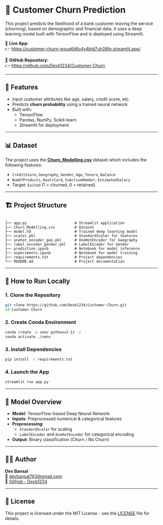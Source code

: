 # 🧠 Customer Churn Prediction

This project predicts the likelihood of a bank customer leaving the service (churning), based on demographic and financial data. It uses a deep learning model built with TensorFlow and is deployed using Streamlit.

🔗 **Live App:**  
👉 https://customer-churn-wsuq6ij6o4y4bld7uh38fp.streamlit.app/

📂 **GitHub Repository:**  
👉 https://github.com/Devb1234/Customer-Churn

---

## 📌 Features

- Input customer attributes like age, salary, credit score, etc.
- Predicts **churn probability** using a trained neural network
- Built with:
  - TensorFlow
  - Pandas, NumPy, Scikit-learn
  - Streamlit for deployment

---

## 📊 Dataset

The project uses the **[Churn_Modelling.csv](https://github.com/Devb1234/Customer-Churn/blob/main/Churn_Modelling.csv)** dataset which includes the following features:

- `CreditScore`, `Geography`, `Gender`, `Age`, `Tenure`, `Balance`
- `NumOfProducts`, `HasCrCard`, `IsActiveMember`, `EstimatedSalary`
- Target: `Exited` (1 = churned, 0 = retained)

---

## 🏗️ Project Structure

```
.
├── app.py                      # Streamlit application
├── Churn_Modelling.csv         # Dataset
├── model.h5                    # Trained deep learning model
├── scaler.pkl                  # StandardScaler for features
├── onehot_encoder_geo.pkl      # OneHotEncoder for Geography
├── label_encoder_gender.pkl    # LabelEncoder for Gender
├── prediction.ipynb            # Notebook for model inference
├── experiments.ipynb           # Notebook for model training
├── requirements.txt            # Project dependencies
└── README.md                   # Project documentation
```

---

## 🚀 How to Run Locally

### 1. Clone the Repository

```bash
git clone https://github.com/Devb1234/Customer-Churn.git
cd Customer-Churn
```

### 2. Create Conda Environment

```bash
conda create -p venv python=3.11 -y
conda activate ./venv
```

### 3. Install Dependencies

```bash
pip install -r requirements.txt
```

### 4. Launch the App

```bash
streamlit run app.py
```

---

## 🧠 Model Overview

- **Model**: TensorFlow-based Deep Neural Network
- **Inputs**: Preprocessed numerical & categorical features
- **Preprocessing**:
  - `StandardScaler` for scaling
  - `LabelEncoder` and `OneHotEncoder` for categorical encoding
- **Output**: Binary classification (Churn / No Churn)

---


## 🙋‍♂️ Author

**Dev Bansal**  
📧 devbansal763@gmail.com  
📌 [GitHub - Devb1234](https://github.com/Devb1234)

---

## 📃 License

This project is licensed under the MIT License - see the [LICENSE](LICENSE) file for details.
